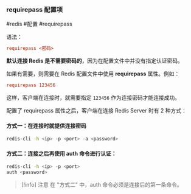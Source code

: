 ### requirepass 配置项

#redis #配置 #requirepass

语法：

```ini
requirepass <密码>
```

**默认连接 Redis 是不需要密码的**，因为在配置文件中并没有指定认证密码。

如果有需要，则需要在 Redis 配置文件中使用 **requirepass** 属性。例如：

```conf
requirepass 123456
```

这样，客户端在连接时，就需要指定 `123456` 作为连接密码才能连接成功。

配置了 requirepass 属性之后，客户端在连接 Redis Server 时有 2 种方式：

#### 方式一：在连接时就提供连接密码

```sh
redis-cli -h <ip> -p <port> -a <password>
```

#### 方式二：连接之后再使用 **auth** 命令进行认证：

```sh
redis-cli -h <ip> -p <port>
auth <password>
```

> [!info] 注意
> 在 "方式二" 中，auth 命令必须是连接后的第一条命令。



